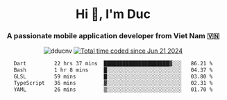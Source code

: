 <h1 align="center">
  Hi 👋, I'm  Duc</h1>
<h3 align="center">A passionate mobile application developer from Viet Nam 🇻🇳</h3>  
  
<p align="center"> <img src="https://komarev.com/ghpvc/?username=dducnv&label=Profile%20views&color=0e75b6&style=flat" alt="dducnv" /> 
<a href="https://wakatime.com/@4d2a2cd9-1bcb-4dd1-84a4-dce128a35137"><img src="https://wakatime.com/badge/user/4d2a2cd9-1bcb-4dd1-84a4-dce128a35137.svg" alt="Total time coded since Jun 21 2024" /></a>
</p>  

<div align="center">
  <!--START_SECTION:waka-->

```txt
Dart         22 hrs 37 mins  █████████████████████▓░░░   86.21 %
Bash         1 hr 8 mins     █░░░░░░░░░░░░░░░░░░░░░░░░   04.37 %
GLSL         59 mins         █░░░░░░░░░░░░░░░░░░░░░░░░   03.80 %
TypeScript   36 mins         ▓░░░░░░░░░░░░░░░░░░░░░░░░   02.31 %
YAML         26 mins         ▒░░░░░░░░░░░░░░░░░░░░░░░░   01.70 %
```

<!--END_SECTION:waka-->
</div>




  
